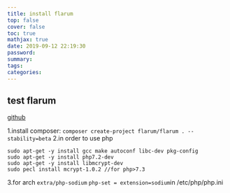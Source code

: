 ```yaml
---
title: install flarum
top: false
cover: false
toc: true
mathjax: true
date: 2019-09-12 22:19:30
password:
summary:
tags:
categories:
---
```


## test flarum
[github](https://github.com/flarum/flarum.git)

1.install composer:
`composer create-project flarum/flarum . --stability=beta`
2.in order to use php
```
sudo apt-get -y install gcc make autoconf libc-dev pkg-config
sudo apt-get -y install php7.2-dev
sudo apt-get -y install libmcrypt-dev
sudo pecl install mcrypt-1.0.2 //for php>7.3
```
3.for arch
`extra/php-sodium`
`php-set = extension=sodium`in /etc/php/php.ini
